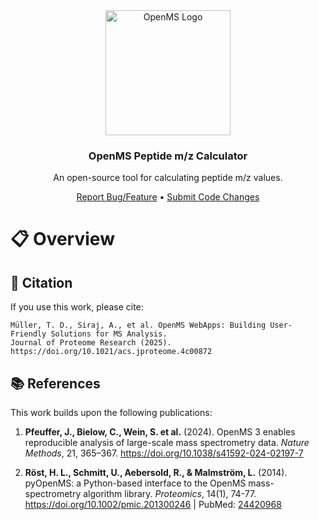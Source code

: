 
<div align="center">
  <img src="assets/openms_transparent_bg_logo.svg" alt="OpenMS Logo" width="200" height="200" />
  <h3 align="center">OpenMS Peptide m/z Calculator</h3>
  <p align="center">An open-source tool for calculating peptide m/z values.</p>
</div>

<p align="center">
  <a href="https://github.com/achalbajpai/peptide-mz-calculator/issues">Report Bug/Feature</a> • 
  <a href="https://github.com/achalbajpai/peptide-mz-calculator/pulls">Submit Code Changes</a>
</p>


# 📋 Overview

## 📖 Citation

If you use this work, please cite:

```
Müller, T. D., Siraj, A., et al. OpenMS WebApps: Building User-Friendly Solutions for MS Analysis. 
Journal of Proteome Research (2025). 
https://doi.org/10.1021/acs.jproteome.4c00872
```

## 📚 References

This work builds upon the following publications:

1. **Pfeuffer, J., Bielow, C., Wein, S. et al.** (2024). OpenMS 3 enables reproducible analysis of large-scale mass spectrometry data. *Nature Methods*, 21, 365–367. https://doi.org/10.1038/s41592-024-02197-7

2. **Röst, H. L., Schmitt, U., Aebersold, R., & Malmström, L.** (2014). pyOpenMS: a Python-based interface to the OpenMS mass-spectrometry algorithm library. *Proteomics*, 14(1), 74-77. https://doi.org/10.1002/pmic.201300246 | PubMed: [24420968](https://pubmed.ncbi.nlm.nih.gov/24420968/)

